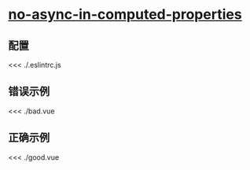 # [no-async-in-computed-properties](https://eslint.vuejs.org/rules/no-async-in-computed-properties.html)

## 配置

<<< ./.eslintrc.js

## 错误示例

<<< ./bad.vue

## 正确示例

<<< ./good.vue
